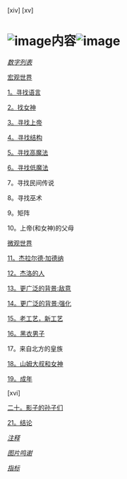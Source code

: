 <title>The Triumph of the Moon</title> <link href="OUP_Styles.css" rel="styleSheet" type="text/css"> 

[xiv] [xv]

# ![image](images/common1.gif)内容![image](images/common2.gif)

[*数字列表*](008_FM_other.xhtml#actrade-9780198827368-miscMatter-7)

[宏观世界](009_part1.xhtml#actrade-9780198827368-part-1)

[1。寻找语言](010_part1_chapter.xhtml#actrade-9780198827368-chapter-1)

[2。找女神](011_part1_chapter.xhtml#actrade-9780198827368-chapter-2)

[3。寻找上帝](012_part1_chapter.xhtml#actrade-9780198827368-chapter-3)

[4。寻找结构](013_part1_chapter.xhtml#actrade-9780198827368-chapter-4)

[5。寻找高魔法](014_part1_chapter.xhtml#actrade-9780198827368-chapter-5)

[6。寻找低魔法](015_part1_chapter.xhtml#actrade-9780198827368-chapter-6)

7。寻找民间传说

8。寻找巫术

9。矩阵

10。上帝(和女神)的父母

[微观世界](020_part2.xhtml#actrade-9780198827368-part-2)

[11。杰拉尔德·加德纳](021_part2_chapter.xhtml#actrade-9780198827368-chapter-11)

[12。杰洛的人](022_part2_chapter.xhtml#actrade-9780198827368-chapter-12)

[13。更广泛的背景:敌意](023_part2_chapter.xhtml#actrade-9780198827368-chapter-13)

[14。更广泛的背景:强化](024_part2_chapter.xhtml#actrade-9780198827368-chapter-14)

[15。老工艺，新工艺](025_part2_chapter.xhtml#actrade-9780198827368-chapter-15)

[16。黑衣男子](026_part2_chapter.xhtml#actrade-9780198827368-chapter-16)

17。来自北方的皇族

[18。山姆大叔和女神](028_part2_chapter.xhtml#actrade-9780198827368-chapter-18)

[19。成年](029_part2_chapter.xhtml#actrade-9780198827368-chapter-19)

[xvi]

[二十。影子的孙子们](030_part2_chapter.xhtml#actrade-9780198827368-chapter-20)

[21。结论](031_part2_chapter.xhtml#actrade-9780198827368-chapter-21)

[*注释*](032_BM_endNotes.xhtml#actrade-9780198827368-miscMatter-8)

[*图片鸣谢*](033_BM_other.xhtml#actrade-9780198827368-miscMatter-9)

[*指标*](035_BM_regular.xhtml#actrade-9780198827368-indexList-1)